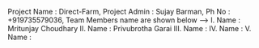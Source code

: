 Project Name : Direct-Farm,
Project Admin : Sujay Barman, Ph No : +919735579036,
Team Members name are shown below -->
I. Name : Mritunjay Choudhary
II. Name : Privubrotha Garai
III. Name :
IV. Name :
V. Name :




